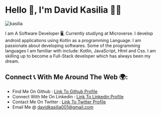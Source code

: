 # Hello 👋, I'm David Kasilia :technologist:

![kasilia](https://user-images.githubusercontent.com/83514256/184357781-18092879-aa44-442c-85cb-5bf738782ebc.png)

I am A Software Developer :desktop_computer:, Currently studiyng at Microverse. I develop android applications using Kotlin as a programming Language. I am passionate about developing softwares. Some of the programming languages I am familiar with include: Kotlin, JavaScript, Html and Css. I am skilling up to become a Full-Stack developer which has always been my dream.

## Connect :telephone_receiver: With Me Around The Web :earth_africa::
<ul>
<li>Find Me On Github : <a href="https://github.com/David-Kasilia">Link To Github Profile</a></li>
<li>Connect With Me On Linkedin : <a href="https://www.linkedin.com/in/david-kasilia-846241211/">Link To Linkedin Profile</a></li>
<li>Contact Me On Twitter : <a href="https://twitter.com/DavidKasilia">Link To Twitter Profile</a></li>
<li>Email Me @ <a href="davidkasilia001@gmail.com">davidkasilia001@gmail.com</a></li>
</ul>

